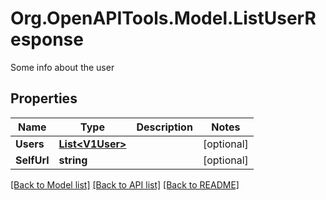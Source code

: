 # Org.OpenAPITools.Model.ListUserResponse
Some info about the user
## Properties

Name | Type | Description | Notes
------------ | ------------- | ------------- | -------------
**Users** | [**List&lt;V1User&gt;**](V1User.md) |  | [optional] 
**SelfUrl** | **string** |  | [optional] 

[[Back to Model list]](../README.md#documentation-for-models) [[Back to API list]](../README.md#documentation-for-api-endpoints) [[Back to README]](../README.md)

